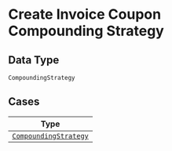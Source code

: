 
# Create Invoice Coupon Compounding Strategy

## Data Type

`CompoundingStrategy`

## Cases

| Type |
|  --- |
| [`CompoundingStrategy`](../../../doc/models/compounding-strategy.md) |

